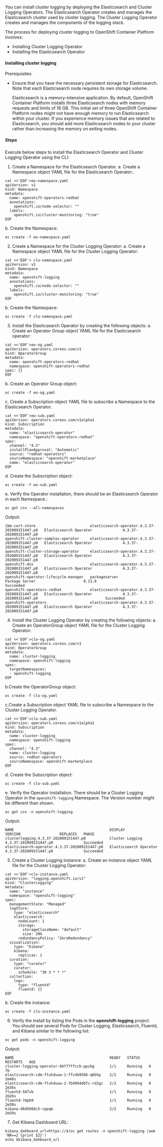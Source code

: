 You can install cluster logging by deploying the Elasticsearch and Cluster Logging Operators. The Elasticsearch Operator creates and manages the Elasticsearch cluster used by cluster logging. The Cluster Logging Operator creates and manages the components of the logging stack.

The process for deploying cluster logging to OpenShift Container Platform involves:
-  Installing Cluster Logging Operator   
-  Installing the Elasticsearch Operator 

#### Installing cluster logging

Prerequisites

-   Ensure that you have the necessary persistent storage for Elasticsearch. Note that each Elasticsearch node requires its own storage volume.
    
    Elasticsearch is a memory-intensive application. By default, OpenShift Container Platform installs three Elasticsearch nodes with memory requests and limits of 16 GB. This initial set of three OpenShift Container Platform nodes might not have enough memory to run Elasticsearch within your cluster. If you experience memory issues that are related to Elasticsearch, you should add more Elasticsearch nodes to your cluster rather than increasing the memory on exiting nodes.

##### Steps 
Execute below steps to install the Elasticsearch Operator and Cluster Logging Operator using the CLI:

1. Create a Namespace for the Elasticsearch Operator.
a. Create a Namespace object YAML file for the Elasticsearch Operator:. 
```execute
cat <<'EOF'>eo-namespace.yaml
apiVersion: v1
kind: Namespace
metadata:
  name: openshift-operators-redhat 
  annotations:
    openshift.io/node-selector: ""
  labels:
    openshift.io/cluster-monitoring: "true" 
EOF    
```
b. Create the Namespace: 
```execute
oc create -f eo-namespace.yaml
```
2. Create a Namespace for the Cluster Logging Operator:
a.   Create a Namespace object YAML file for the Cluster Logging Operator:
```execute
cat <<'EOF'> clo-namespace.yaml
apiVersion: v1
kind: Namespace
metadata:
  name: openshift-logging 
  annotations:
    openshift.io/node-selector: ""
  labels:
    openshift.io/cluster-monitoring: "true" 
EOF    
```
 b. Create the Namespace:
```execute
oc create -f clo-namespace.yaml
```
3. Install the Elasticsearch Operator by creating the following objects:
a. Create an Operator Group object YAML file for the Elasticsearch operator:
```execute
cat <<'EOF'>eo-og.yaml
apiVersion: operators.coreos.com/v1
kind: OperatorGroup
metadata:
  name: openshift-operators-redhat
  namespace: openshift-operators-redhat 
spec: {}
EOF
```
b. Create an Operator Group object:
```execute
oc create -f eo-og.yaml
```
c. Create a Subscription object YAML file to subscribe a Namespace to the Elasticsearch Operator.
```execute
cat <<'EOF'>eo-sub.yaml
apiVersion: operators.coreos.com/v1alpha1
kind: Subscription
metadata:
  name: "elasticsearch-operator"
  namespace: "openshift-operators-redhat" 
spec:
  channel: "4.3" 
  installPlanApproval: "Automatic"
  source: "redhat-operators" 
  sourceNamespace: "openshift-marketplace"
  name: "elasticsearch-operator"
EOF
```
  d. Create the Subscription object:
```execute
oc create -f eo-sub.yaml
```
e. Verify the Operator installation, there should be an Elasticsearch Operator in each Namespace.:
```execute
oc get csv --all-namespaces
```
Output:
```NAMESPACE                              NAME                                            DISPLAY                             VERSION                  REPLACES                    PHASE
ibm-cert-store                         elasticsearch-operator.4.3.37-202009151447.p0   Elasticsearch Operator              4.3.37-202009151447.p0                               
openshift-cluster-samples-operator     elasticsearch-operator.4.3.37-202009151447.p0   Elasticsearch Operator              4.3.37-202009151447.p0                               
openshift-cluster-storage-operator     elasticsearch-operator.4.3.37-202009151447.p0   Elasticsearch Operator              4.3.37-202009151447.p0                               
openshift-dns                          elasticsearch-operator.4.3.37-202009151447.p0   Elasticsearch Operator              4.3.37-202009151447.p0                               
openshift-operator-lifecycle-manager   packageserver                                   Package Server                      0.13.0                                               Succeeded
openshift-operators-redhat             elasticsearch-operator.4.3.37-202009151447.p0   Elasticsearch Operator              4.3.37-202009151447.p0                               Succeeded
openshift-operators                    elasticsearch-operator.4.3.37-202009151447.p0   Elasticsearch Operator              4.3.37-202009151447.p0 
```

4. Install the Cluster Logging Operator by creating the following objects:
a. Create an OperatorGroup object YAML file for the Cluster Logging Operator:
```execute
cat <<'EOF'>clo-og.yaml
apiVersion: operators.coreos.com/v1
kind: OperatorGroup
metadata:
  name: cluster-logging
  namespace: openshift-logging 
spec:
  targetNamespaces:
  - openshift-logging 
EOF
```
b.Create the OperatorGroup object:
```execute
oc create -f clo-og.yaml
```
c.Create a Subscription object YAML file to subscribe a Namespace to the Cluster Logging Operator.

```execute
cat <<'EOF'>clo-sub.yaml
apiVersion: operators.coreos.com/v1alpha1
kind: Subscription
metadata:
  name: cluster-logging
  namespace: openshift-logging
spec:
  channel: "4.3"
  name: cluster-logging
  source: redhat-operators
  sourceNamespace: openshift-marketplace
EOF
```
d. Create the Subscription object:
```execute
oc create -f clo-sub.yaml
```
e. Verify the Operator installation.
There should be a Cluster Logging Operator in the `openshift-logging` Namespace. The Version number might be different than shown.

```execute
oc get csv -n openshift-logging
```
Output:

```
NAME                                            DISPLAY                  VERSION                  REPLACES   PHASE
clusterlogging.4.3.37-202009151447.p0           Cluster Logging          4.3.37-202009151447.p0              Succeeded
elasticsearch-operator.4.3.37-202009151447.p0   Elasticsearch Operator   4.3.37-202009151447.p0              Succeeded
```
5. Create a Cluster Logging instance:
a. Create an instance object YAML file for the Cluster Logging Operator:
```execute
cat <<'EOF'>clo-instance.yaml
apiVersion: "logging.openshift.io/v1"
kind: "ClusterLogging"
metadata:
  name: "instance" 
  namespace: "openshift-logging"
spec:
  managementState: "Managed"  
  logStore:
    type: "elasticsearch"  
    elasticsearch:
      nodeCount: 1 
      storage:
        storageClassName: "default" 
        size: 20G
      redundancyPolicy: "ZeroRedundancy"
  visualization:
    type: "kibana"  
    kibana:
      replicas: 1
  curation:
    type: "curator"  
    curator:
      schedule: "30 3 * * *"
  collection:
    logs:
      type: "fluentd"  
      fluentd: {}
EOF
```

b. Create the instance:
```execute
oc create -f clo-instance.yaml
```
6. Verify the install by listing the Pods in the **openshift-logging** project.
You should see several Pods for Cluster Logging, Elasticsearch, Fluentd, and Kibana similar to the following list:
```execute
oc get pods -n openshift-logging
```
Output:

```
NAME                                            READY   STATUS    RESTARTS   AGE
cluster-logging-operator-66f77ffccb-ppzbg       1/1     Running   0          7m
elasticsearch-cdm-ftuhduuw-1-ffc4b9566-q6bhp    2/2     Running   0          2m40s
elasticsearch-cdm-ftuhduuw-2-7b4994dbfc-rd2gc   2/2     Running   0          2m36s
fluentd-587vb                                   1/1     Running   0          2m26s
fluentd-7mpb9                                   1/1     Running   0          2m30s
kibana-d6d5668c5-rppqm                          2/2     Running   0          2m39s
```

7. Get Kibana Dashboard URL:

```execute
kibana_dahboard_url=https://$(oc get routes -n openshift-logging |awk 'NR==2 {print $2}')
echo $kibana_dahboard_url
```
